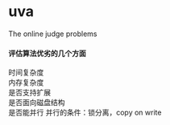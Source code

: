 uva
===

The online judge problems


  
#### 评估算法优劣的几个方面
时间复杂度   
内存复杂度    
是否支持扩展    
是否面向磁盘结构     
是否能并行  并行的条件：锁分离，copy on write   
